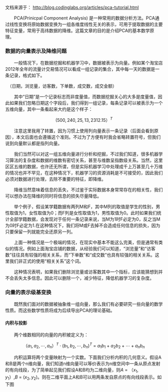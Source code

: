 文档来源于： http://blog.codinglabs.org/articles/pca-tutorial.html

　　PCA(Prinicpal Component Analysis) 是一种常用的数据分析方法。PCA通过线性变换将原始数据变换为一组各维度线性无关的表示，可用于提取数据的主要特征变量，常用于高纬数据的降维。这篇文章的目的是介绍PCA的基本数学原理。

### 数据的向量表示及降维问题

　　一般情况下，在数据挖掘和机器学习中，数据被表示为向量。例如某个淘宝店2012年全年的流量计交易情况可以看成一组记录的集合，其中每一天的数据是一条记录，格式如下。
    
　（日期，浏览量，访客数，下单数，成交数，成交金额）
 
　　其中“日期”是一个记录标志而非度量值，而数据挖掘关心的大多是度量值，因此如果我们忽略日期这个字段后，我们得到一组记录，每条记录可以被表示为一个五维向量，其中一条看起来大约是这个样子：
  
$$(500,240,25,13,2312.15）^T$$

　　注意这里我用了转置，因为习惯上使用列向量表示一条记录（后面会看到原因），本文后面也会遵循这个准则。不过为了方便有时我会省略转置符号，但我们说到向量默认都是指列向量。
  
　　我们当然可以对这一组五维向量进行分析和挖掘，不过我们知道，很多机器学习算法的复杂度和数据的维数有密切关系，甚至与维数呈指数级关系。当然，这里区区五维的数据，也许还无所谓，但是实际机器学习中处理成千上万甚至几十万维的情况也并不罕见，在这种情况下，机器学习的资源消耗是不可接受的，因此我们必须对数据进行处理，去除不重要的特征，即降维。

　　降维当然意味着信息的丢失，不过鉴于实际数据本身常常存在的相关性，我们可以想办法在降维的同时将信息的损失尽量降低。
  
　　举个例子，假设某学籍数据有两列M和F，其中M列的取值是学生的性别，男性取值为1，女性取值为0；而F列是女性取值为1，男性取值为0。此时如果我们统计全部学籍数据，会发现对于任何一条记录来说，当M为1时F必定为0，反之当M为0时F必定为1.在这种情况下，我们将M或F去掉不会造成任何信息的损失，因为只要保留一列就能完全还原另一列。

　　上面一种情况是一个极端的情况，在现实中基本不能这么完美，但是通常有类似的情况。例如上面淘宝店铺的数据，从经验我们可以知道，“浏览量”和“访客数”往往具有较强的相关关系，而“下单数”和“成交数”也具有较强的相关关系。这里我们非正式的使用“相关关系”这个词。
  
　　这种情况表明，如果我们删除浏览量或访客数其中一个指标，应该能猜想到并不会丢失太多信息。因此可以删除一个，减少特征，降低机器学习的复杂度。
  
### 向量的表示级基变换

　　既然我们面对的数据被抽象维一组向量，那么我们有必要研究一些向量的数学性质。而这些数学性质将成为后续导出PCA的理论基础。
  
#### 内积与投影

　　两个维数相同的向量的内积被定义为：
  
  $$（a_1,a_2,\cdots,a_n）^T \cdot (b_1,b_2,\cdots,b_n)^T\ =\ a_1b_1 + a_2b_2 + \cdots + a_nb_n$$
  
　　内积运算将两个变量映射为一个实数。下面我们分析内积的几何意义。假设A和B是两个n维向量，我们知道n维向量可以等价表示为n维空间中一条从原点发射的有向线段，为了简单起见我们假设A和B均为二维向量，则$A\ =\ （x_1,y_1）$,$B\ =\ (x_2,y_2)$。则在二维平面上A和B可以用两条发自原点的有向线段表示。如下图
  
<script type="text/javascript"
src="http://cdn.mathjax.org/mathjax/latest/MathJax.js?config=TeX-AMS-MML_HTMLorMML">
</script>
  
  
